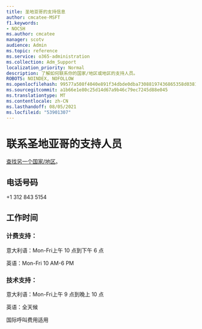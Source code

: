 ```yaml
---
title: 圣地亚哥的支持信息
author: cmcatee-MSFT
f1.keywords:
- NOCSH
ms.author: cmcatee
manager: scotv
audience: Admin
ms.topic: reference
ms.service: o365-administration
ms.collection: Adm_Support
localization_priority: Normal
description: 了解如何联系你的国家/地区或地区的支持人员。
ROBOTS: NOINDEX, NOFOLLOW
ms.openlocfilehash: 99577a508f4040e891f34dbde0dba73088197436865358d0381537ff469351f7
ms.sourcegitcommit: a1b66e1e80c25d14d67a9b46c79ec7245d88e045
ms.translationtype: MT
ms.contentlocale: zh-CN
ms.lasthandoff: 08/05/2021
ms.locfileid: "53901307"
---
```

# <a name="contact-support-for-san-marino"></a>联系圣地亚哥的支持人员

[查找另一个国家/地区](../../business-video/get-help-support.md)。

## <a name="phone-number"></a>电话号码
+1 312 843 5154

## <a name="hours"></a>工作时间
### <a name="billing-support"></a>计费支持：

意大利语：Mon-Fri上午 10 点到下午 6 点

英语：Mon-Fri 10 AM-6 PM

### <a name="technical-support"></a>技术支持：

意大利语：Mon-Fri上午 9 点到晚上 10 点

英语：全天候

国际呼叫费用适用
